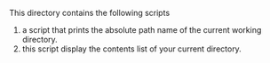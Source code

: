 This directory contains the following scripts
1. a script that prints the absolute path name of the current working directory.
2. this script display the contents list of your current directory.
